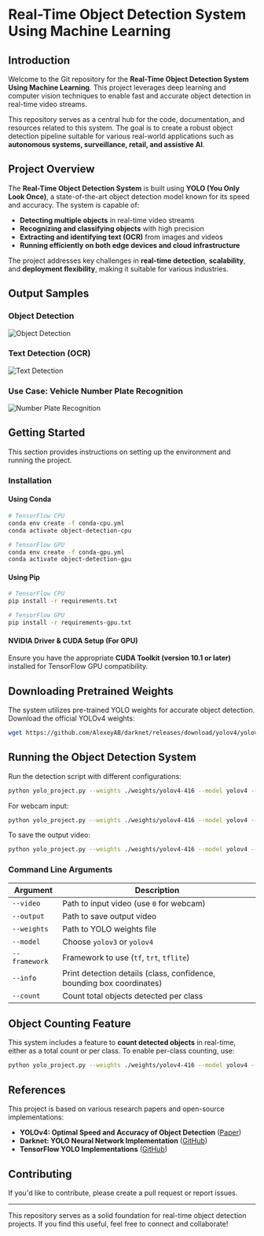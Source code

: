 # Real-Time Object Detection System Using Machine Learning

## Introduction
Welcome to the Git repository for the **Real-Time Object Detection System Using Machine Learning**. This project leverages deep learning and computer vision techniques to enable fast and accurate object detection in real-time video streams. 

This repository serves as a central hub for the code, documentation, and resources related to this system. The goal is to create a robust object detection pipeline suitable for various real-world applications such as **autonomous systems, surveillance, retail, and assistive AI**.

## Project Overview
The **Real-Time Object Detection System** is built using **YOLO (You Only Look Once)**, a state-of-the-art object detection model known for its speed and accuracy. The system is capable of:

- **Detecting multiple objects** in real-time video streams
- **Recognizing and classifying objects** with high precision
- **Extracting and identifying text (OCR)** from images and videos
- **Running efficiently on both edge devices and cloud infrastructure**

The project addresses key challenges in **real-time detection**, **scalability**, and **deployment flexibility**, making it suitable for various industries.

## Output Samples
### Object Detection
![Object Detection](./images/object_detection_example.png)

### Text Detection (OCR)
![Text Detection](./images/text_detection_example.png)

### Use Case: Vehicle Number Plate Recognition
![Number Plate Recognition](./images/number_plate_example.png)

## Getting Started
This section provides instructions on setting up the environment and running the project.

### Installation
#### Using Conda
```bash
# TensorFlow CPU
conda env create -f conda-cpu.yml
conda activate object-detection-cpu

# TensorFlow GPU
conda env create -f conda-gpu.yml
conda activate object-detection-gpu
```

#### Using Pip
```bash
# TensorFlow CPU
pip install -r requirements.txt

# TensorFlow GPU
pip install -r requirements-gpu.txt
```

#### NVIDIA Driver & CUDA Setup (For GPU)
Ensure you have the appropriate **CUDA Toolkit (version 10.1 or later)** installed for TensorFlow GPU compatibility.

## Downloading Pretrained Weights
The system utilizes pre-trained YOLO weights for accurate object detection. Download the official YOLOv4 weights:
```bash
wget https://github.com/AlexeyAB/darknet/releases/download/yolov4/yolov4.weights -P weights/
```

## Running the Object Detection System
Run the detection script with different configurations:
```bash
python yolo_project.py --weights ./weights/yolov4-416 --model yolov4 --video ./videos/sample.mp4
```
For webcam input:
```bash
python yolo_project.py --weights ./weights/yolov4-416 --model yolov4 --video 0
```
To save the output video:
```bash
python yolo_project.py --weights ./weights/yolov4-416 --model yolov4 --video ./videos/sample.mp4 --output ./detections/output.avi
```

### Command Line Arguments
| Argument        | Description |
|----------------|-------------|
| `--video`      | Path to input video (use `0` for webcam) |
| `--output`     | Path to save output video |
| `--weights`    | Path to YOLO weights file |
| `--model`      | Choose `yolov3` or `yolov4` |
| `--framework`  | Framework to use (`tf`, `trt`, `tflite`) |
| `--info`       | Print detection details (class, confidence, bounding box coordinates) |
| `--count`      | Count total objects detected per class |

## Object Counting Feature
This system includes a feature to **count detected objects** in real-time, either as a total count or per class. 
To enable per-class counting, use:
```bash
python yolo_project.py --weights ./weights/yolov4-416 --model yolov4 --video ./videos/sample.mp4 --count
```

## References
This project is based on various research papers and open-source implementations:
- **YOLOv4: Optimal Speed and Accuracy of Object Detection** ([Paper](https://arxiv.org/abs/2004.10934))
- **Darknet: YOLO Neural Network Implementation** ([GitHub](https://github.com/AlexeyAB/darknet))
- **TensorFlow YOLO Implementations** ([GitHub](https://github.com/hunglc007/tensorflow-yolov4-tflite))

## Contributing
If you'd like to contribute, please create a pull request or report issues.

---
This repository serves as a solid foundation for real-time object detection projects. If you find this useful, feel free to connect and collaborate!
